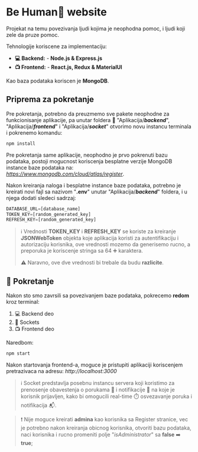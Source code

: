 # Be Human:pray: website

Projekat na temu povezivanja ljudi kojima je neophodna pomoc, i ljudi
koji zele da pruze pomoc.

Tehnologije koriscene za implementaciju:
- **:computer: Backend:** - **Node.js & Express.js**
- **:tv: Frontend:** - **React.js, Redux & MaterialUI**

Kao baza podataka koriscen je **MongoDB**.

## Priprema za pokretanje

Pre pokretanja, potrebno da preuzmemo sve pakete neophodne za funkcionisanje aplikacije, pa unutar foldera :file_folder: "Aplikacija/***backend***", "Aplikacija/***frontend***" i "Aplikacija/***socket***" otvorimo novu instancu terminala i pokrenemo komandu:

```bat
npm install
```

Pre pokretanja same aplikacije, neophodno je prvo pokrenuti bazu podataka, postoji mogucnost koriscenja besplatne verzije MongoDB instance baze podataka na: *https://www.mongodb.com/cloud/atlas/register*. 

Nakon kreiranja naloga i besplatne instance baze podataka, potrebno je kreirati novi fajl sa nazivom "**.env**" unutar "Aplikacija/***backend***" foldera, i u njega dodati sledeci sadrzaj:

```js
DATABASE_URL=[database_name]
TOKEN_KEY=[random_generated_key]
REFRESH_KEY=[random_generated_key]
```

> :information_source: Vrednosti **TOKEN_KEY** i **REFRESH_KEY** se koriste za kreiranje **JSONWebToken** objekta koje aplikacija koristi za autentifikaciju i autorizaciju korisnika, ove vrednosti mozemo da generisemo rucno, a preporuka je koriscenje stringa sa 64 :heavy_plus_sign: karaktera.
>
> :warning: Naravno, ove dve vrednosti bi trebale da budu **razlicite**.

## :checkered_flag: Pokretanje

Nakon sto smo zavrsili sa povezivanjem baze podataka, pokrecemo **redom** kroz terminal:
1. :computer: Backend deo
2. :link: Sockets
3. :tv: Frontend deo

Naredbom: 

```bat
npm start
```

Nakon startovanja frontend-a, moguce je pristupiti aplikaciji koriscenjem pretrazivaca na adresu: *http://localhost:3000*

> :information_source: Socket predstavlja posebnu instancu servera koji koristimo za prenosenje obavestenja o porukama :incoming_envelope: i notifikacije :newspaper: na koje je korisnik prijavljen, kako bi omogucili real-time :stopwatch: osvezavanje poruka i notifikacija :mailbox_with_mail:.


> :heavy_exclamation_mark: Nije moguce kreirati **admina** kao korisnika sa Register stranice, vec je potrebno nakon kreiranja obicnog korisnika, otvoriti bazu podataka, naci korisnika i rucno promeniti polje "*isAdministrator*" sa **false** :arrow_right: **true**;